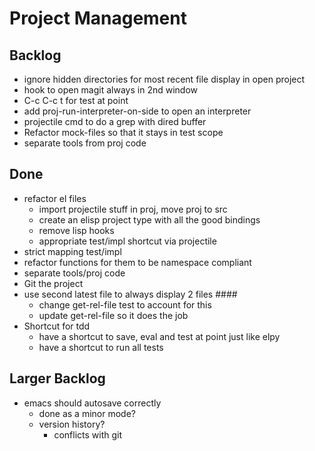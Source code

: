 # Project Management

## Backlog
- ignore hidden directories for most recent file display in open project
- hook to open magit always in 2nd window
- C-c C-c t for test at point
- add proj-run-interpreter-on-side to open an interpreter
- projectile cmd to do a grep with dired buffer
- Refactor mock-files so that it stays in test scope
- separate tools from proj code

## Done
+ refactor el files
  - import projectile stuff in proj, move proj to src
  - create an elisp project type with all the good bindings
  - remove lisp hooks
  - appropriate test/impl shortcut via projectile
+ strict mapping test/impl
+ refactor functions for them to be namespace compliant
+ separate tools/proj code
+ Git the project
+ use second latest file to always display 2 files ####
  + change get-rel-file test to account for this
  + update get-rel-file so it does the job
+ Shortcut for tdd
  + have a shortcut to save, eval and test at point just like elpy
  + have a shortcut to run all tests



## Larger Backlog
- emacs should autosave correctly
  - done as a minor mode?
  - version history?
	- conflicts with git
